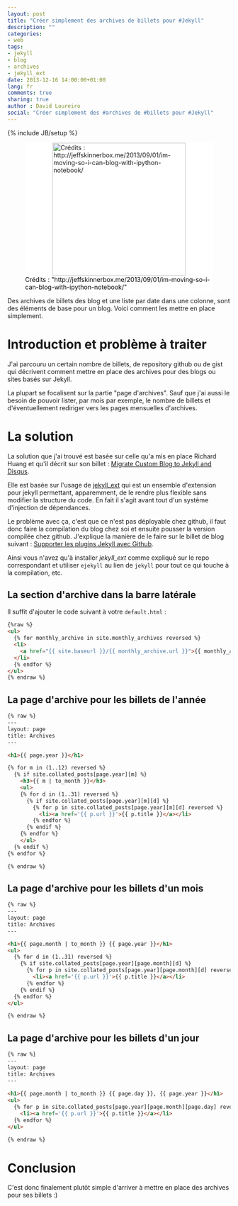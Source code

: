 ```yaml
---
layout: post
title: "Créer simplement des archives de billets pour #Jekyll"
description: ""
categories:
- web
tags:
- jekyll
- blog
- archives
- jekyll_ext
date: 2013-12-16 14:00:00+01:00
lang: fr
comments: true
sharing: true
author : David Loureiro
social: "Créer simplement des #archives de #billets pour #Jekyll"
---
```

{% include JB/setup %}

<p>
<figure style="background-color:white;">
<img style="background-color:white; display:block; margin-left:auto; margin-right:auto; width:300px" src="http://testdriventrekkie.com/assets/images/jekyll_logo_white.png" alt='Crédits : http://jeffskinnerbox.me/2013/09/01/im-moving-so-i-can-blog-with-ipython-notebook/'/>
<figcaption style="color:black; margin-top:auto; position:relative; bottom:0">Crédits : "http://jeffskinnerbox.me/2013/09/01/im-moving-so-i-can-blog-with-ipython-notebook/"</figcaption>
</figure>
</p>

Des archives de billets des blog et une liste par date dans une colonne, sont des éléments de base pour un blog. Voici comment les mettre en place simplement.

<!-- *more* -->

# Introduction et problème à traiter

J'ai parcouru un certain nombre de billets, de repository github ou de gist qui décrivent comment mettre en place des archives pour des blogs ou sites basés sur Jekyll.

La plupart se focalisent sur la partie "page d'archives". Sauf que j'ai aussi le besoin de pouvoir lister, par mois par exemple, le nombre de billets et d'éventuellement rediriger vers les pages mensuelles d'archives.

# La solution

La solution que j'ai trouvé est basée sur celle qu'a mis en place Richard Huang et qu'il décrit sur son billet : [Migrate Custom Blog to Jekyll and Disqus](http://blog.huangzhimin.com/2011/01/20/migrate-custom-blog-to-jekyll-and-disqus/).

Elle est basée sur l'usage de [jekyll_ext](https://github.com/rfelix/jekyll_ext) qui est un ensemble d'extension pour jekyll permettant, apparemment, de le rendre plus flexible sans modifier la structure du code. En fait il s'agit avant tout d'un système d'injection de dépendances.

Le problème avec ça, c'est que ce n'est pas déployable chez github, il faut donc faire la compilation du blog chez soi et ensuite pousser la version compilée chez github. J'explique la manière de le faire sur le billet de blog suivant : [Supporter les plugins Jekyll avec Github](http://testdriventrekkie.com/web/2013/11/29/supporter-les-plugins-jekyll-avec-github/).

Ainsi vous n'avez qu'à installer *jekyll_ext* comme expliqué sur le repo correspondant et utiliser `ejekyll` au lien de `jekyll` pour tout ce qui touche à la compilation, etc.

## La section d'archive dans la barre latérale

Il suffit d'ajouter le code suivant à votre `default.html` : 

```html
{%raw %}
<ul>
  {% for monthly_archive in site.monthly_archives reversed %}
  <li>
    <a href="{{ site.baseurl }}/{{ monthly_archive.url }}">{{ monthly_archive.name }}</a> ({{ monthly_archive.posts | size }} posts)
  </li>
  {% endfor %}
</ul>
{% endraw %}
```

## La page d'archive pour les billets de l'année

```html
{% raw %}
---
layout: page
title: Archives
---

<h1>{{ page.year }}</h1>

{% for m in (1..12) reversed %}
  {% if site.collated_posts[page.year][m] %}
    <h3>{{ m | to_month }}</h3>
    <ul>
    {% for d in (1..31) reversed %}
      {% if site.collated_posts[page.year][m][d] %}
        {% for p in site.collated_posts[page.year][m][d] reversed %}
          <li><a href='{{ p.url }}'>{{ p.title }}</a></li>
        {% endfor %}
      {% endif %}
    {% endfor %}
    </ul>
  {% endif %}
{% endfor %}

{% endraw %}
```

## La page d'archive pour les billets d'un mois

```html
{% raw %}
---
layout: page
title: Archives
---

<h1>{{ page.month | to_month }} {{ page.year }}</h1>
<ul>
  {% for d in (1..31) reversed %}
    {% if site.collated_posts[page.year][page.month][d] %}
      {% for p in site.collated_posts[page.year][page.month][d] reversed %}
        <li><a href='{{ p.url }}'>{{ p.title }}</a></li>
      {% endfor %}
    {% endif %}
  {% endfor %}
</ul>

{% endraw %}
```

## La page d'archive pour les billets d'un jour

```html
{% raw %}
---
layout: page
title: Archives
---
 
<h1>{{ page.month | to_month }} {{ page.day }}, {{ page.year }}</h1>
<ul>
  {% for p in site.collated_posts[page.year][page.month][page.day] reversed %}
    <li><a href='{{ p.url }}'>{{ p.title }}</a></li>
  {% endfor %}
</ul>

{% endraw %}
```

# Conclusion

C'est donc finalement plutôt simple d'arriver à mettre en place des archives pour ses billets :)